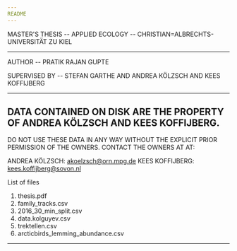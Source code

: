 ```yaml
---
README
---
```


MASTER'S THESIS -- APPLIED ECOLOGY -- CHRISTIAN=ALBRECHTS-UNIVERSITÄT ZU KIEL

---

AUTHOR -- PRATIK RAJAN GUPTE

SUPERVISED BY -- STEFAN GARTHE AND ANDREA KÖLZSCH AND KEES KOFFIJBERG

---
DATA CONTAINED ON DISK ARE THE PROPERTY OF ANDREA KÖLZSCH AND KEES KOFFIJBERG.
---

DO NOT USE THESE DATA IN ANY WAY WITHOUT THE EXPLICIT PRIOR PERMISSION OF THE OWNERS. CONTACT THE OWNERS AT AT:

ANDREA KÖLZSCH: akoelzsch@orn.mpg.de
KEES KOFFIJBERG: kees.koffijberg@sovon.nl

List of files

1. thesis.pdf
2. family_tracks.csv
3. 2016_30_min_split.csv
4. data.kolguyev.csv
5. trektellen.csv
6. arcticbirds_lemming_abundance.csv

---
